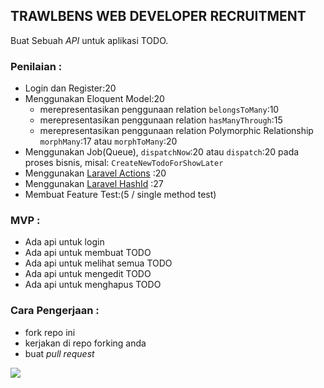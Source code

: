 TRAWLBENS WEB DEVELOPER RECRUITMENT
---
Buat Sebuah *API* untuk aplikasi TODO. <br>

### Penilaian :
- Login dan Register:20
- Menggunakan Eloquent Model:20
    - merepresentasikan penggunaan relation `belongsToMany`:10
    - merepresentasikan penggunaan relation `hasManyThrough`:15
    - merepresentasikan penggunaan relation Polymorphic Relationship `morphMany`:17 atau `morphToMany`:20
- Menggunakan Job(Queue), `dispatchNow`:20 atau `dispatch`:20 pada proses bisnis, misal: `CreateNewTodoForShowLater`
- Menggunakan [Laravel Actions](https://laravelactions.com/) :20
- Menggunakan [Laravel HashId](https://github.com/veelasky/laravel-hashid) :27
- Membuat Feature Test:(5 / single method test)

### MVP : 
- Ada api untuk login
- Ada api untuk membuat TODO
- Ada api untuk melihat semua TODO 
- Ada api untuk mengedit TODO 
- Ada api untuk menghapus TODO

### Cara Pengerjaan : 
- fork repo ini
- kerjakan di repo forking anda
- buat _pull request_


![](https://media.giphy.com/media/ieUnS3iEokPahZAZj6/giphy.gif) 
